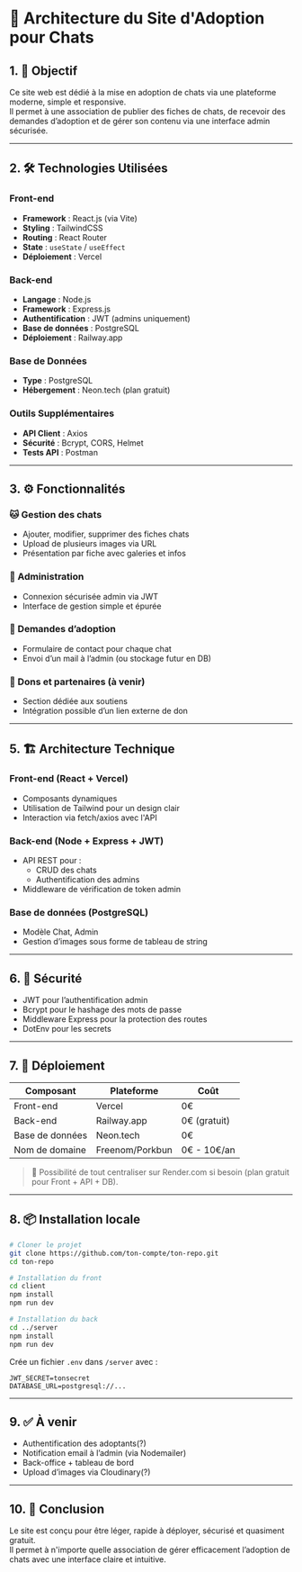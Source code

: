 # 🐾 Architecture du Site d'Adoption pour Chats

## 1. 🎯 Objectif
Ce site web est dédié à la mise en adoption de chats via une plateforme moderne, simple et responsive.  
Il permet à une association de publier des fiches de chats, de recevoir des demandes d’adoption et de gérer son contenu via une interface admin sécurisée.

---

## 2. 🛠️ Technologies Utilisées

### Front-end
- **Framework** : React.js (via Vite)
- **Styling** : TailwindCSS
- **Routing** : React Router
- **State** : `useState` / `useEffect` 
- **Déploiement** : Vercel 

### Back-end
- **Langage** : Node.js
- **Framework** : Express.js
- **Authentification** : JWT (admins uniquement)
- **Base de données** : PostgreSQL 
- **Déploiement** : Railway.app

### Base de Données
- **Type** : PostgreSQL
- **Hébergement** : Neon.tech (plan gratuit)

### Outils Supplémentaires
- **API Client** : Axios
- **Sécurité** : Bcrypt, CORS, Helmet
- **Tests API** : Postman

---

## 3. ⚙️ Fonctionnalités

### 🐱 Gestion des chats
- Ajouter, modifier, supprimer des fiches chats
- Upload de plusieurs images via URL
- Présentation par fiche avec galeries et infos

### 👤 Administration
- Connexion sécurisée admin via JWT
- Interface de gestion simple et épurée

### 📨 Demandes d’adoption
- Formulaire de contact pour chaque chat
- Envoi d’un mail à l’admin (ou stockage futur en DB)

### 💸 Dons et partenaires (à venir)
- Section dédiée aux soutiens
- Intégration possible d’un lien externe de don

---


## 5. 🏗️ Architecture Technique

### Front-end (React + Vercel)
- Composants dynamiques
- Utilisation de Tailwind pour un design clair
- Interaction via fetch/axios avec l'API

### Back-end (Node + Express + JWT)
- API REST pour :
  - CRUD des chats
  - Authentification des admins
- Middleware de vérification de token admin

### Base de données (PostgreSQL)
- Modèle Chat, Admin
- Gestion d’images sous forme de tableau de string

---

## 6. 🔐 Sécurité

- JWT pour l’authentification admin
- Bcrypt pour le hashage des mots de passe
- Middleware Express pour la protection des routes
- DotEnv pour les secrets

---

## 7. 🚀 Déploiement

| Composant      | Plateforme      | Coût         |
|----------------|-----------------|--------------|
| Front-end      | Vercel          | 0€           |
| Back-end       | Railway.app     | 0€ (gratuit) |
| Base de données| Neon.tech       | 0€           |
| Nom de domaine | Freenom/Porkbun | 0€ - 10€/an  |

> 🎁 Possibilité de tout centraliser sur Render.com si besoin (plan gratuit pour Front + API + DB).

---

## 8. 📦 Installation locale

```bash
# Cloner le projet
git clone https://github.com/ton-compte/ton-repo.git
cd ton-repo

# Installation du front
cd client
npm install
npm run dev

# Installation du back
cd ../server
npm install
npm run dev
```

Crée un fichier `.env` dans `/server` avec :

```env
JWT_SECRET=tonsecret
DATABASE_URL=postgresql://...
```

---

## 9. ✅ À venir

- Authentification des adoptants(?)
- Notification email à l’admin (via Nodemailer)
- Back-office + tableau de bord
- Upload d’images via Cloudinary(?)

---

## 10. 🐾 Conclusion

Le site est conçu pour être léger, rapide à déployer, sécurisé et quasiment gratuit.  
Il permet à n'importe quelle association de gérer efficacement l’adoption de chats avec une interface claire et intuitive.

